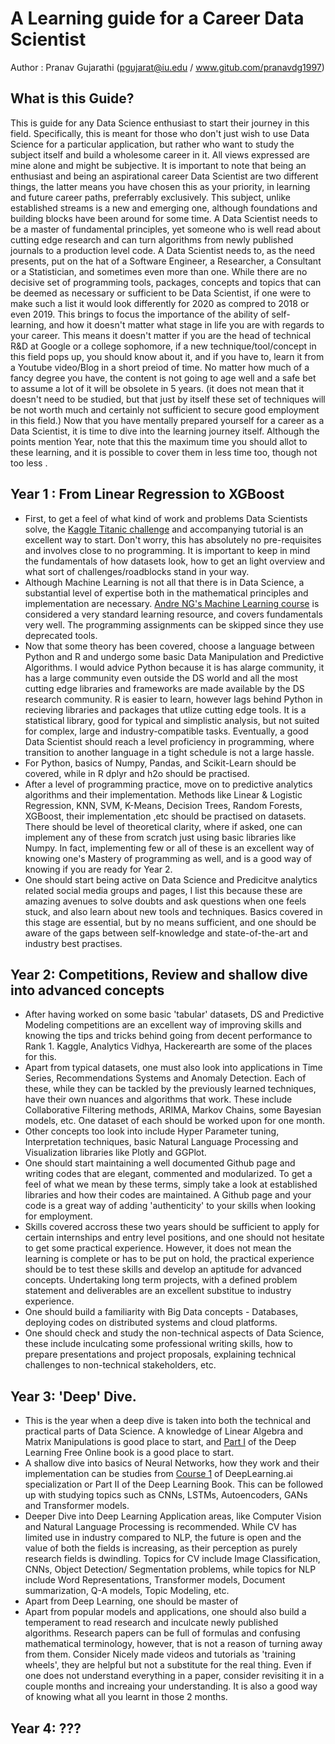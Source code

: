 # A Learning guide for a Career Data Scientist
Author : Pranav Gujarathi (pgujarat@iu.edu / www.gitub.com/pranavdg1997)

## What is this Guide?
This is guide for any Data Science enthusiast to start their journey in this field. Specifically, this is meant for those who don't just wish to use Data Science for a particular application, but rather who want to study the subject itself and build a wholesome career in it. All views expressed are mine alone and might be subjective.
It is important to note that being an enthusiast and being an aspirational career Data Scientist are two different things, the latter means you have chosen this as your priority, in learning and future career paths, preferrably exclusively. 
This subject, unlike established streams is a new and emerging one, although foundations and building blocks have been around for some time. A Data Scientist needs to be a master of fundamental principles, yet someone who is well read about cutting edge research and can turn algorithms from newly published journals to a production level code. A Data Scientist needs to, as the need presents, put on the hat of a Software Engineer, a Researcher, a Consultant or a Statistician, and sometimes even more than one. While there are no decisive set of programming tools, packages, concepts and topics that can be deemed as necessary or sufficient to be Data Scientist, if one were to make such a list it would look differently for 2020 as compred to 2018 or even 2019. 
This brings to focus the importance of the ability of self-learning, and how it doesn't matter what stage in life you are with regards to your career. This means it doesn't matter if you are the head of technical R&D at Google or a college sophomore, if a new technique/tool/concept in this field pops up, you should know about it, and if you have to, learn it from a Youtube video/Blog in a short preiod of time. No matter how much of a fancy degree you have, the content is not going to age well and a safe bet to assume a lot of it will be obsolete in 5 years. (it does not mean that it doesn't need to be studied, but that just by itself these set of techniques will be not worth much and certainly not sufficient to secure good employment in this field.)
Now that you have mentally prepared yourself for a career as a Data Scientist, it is time to dive into the learning journey itself. Although the points mention Year, note that this the maximum time you should allot to these learning, and it is possible to cover them in less time too, though not too less .

## Year 1 : From Linear Regression to XGBoost
 - First, to get a feel of what kind of work and problems Data Scientists solve, the [Kaggle Titanic challenge](https://www.kaggle.com/alexisbcook/titanic-tutorial) and accompanying tutorial is an excellent way to start. Don't worry, this has absolutely no pre-requisites and involves close to no programming. It is important to keep in mind the fundamentals of how datasets look, how to get an light overview and what sort of challenges/roadblocks stand in your way.
 - Although Machine Learning is not all that there is in Data Science, a substantial level of expertise both in the mathematical principles and implementation are necessary. [Andre NG's Machine Learning course](https://www.youtube.com/watch?v=PPLop4L2eGk&list=PLLssT5z_DsK-h9vYZkQkYNWcItqhlRJLN&ab_channel=ArtificialIntelligence-AllinOne) is considered a very standard learning resource, and covers fundamentals very well. The programming assignments can be skipped since they use deprecated tools.
 - Now that some theory has been covered, choose a language between Python and R and undergo some basic Data Manipulation and Predictive Algorithms. I would advice Python because it is has alarge community, it has a large community even outside the DS world and all the most cutting edge libraries and frameworks are made available by the DS research community. R is easier to learn, however lags behind Python in recieving libraries and packages that utlize cutting edge tools. It is a statistical library, good for typical and simplistic analysis, but not suited for complex, large and industry-compatible tasks. Eventually, a good Data Scientist should reach a level proficiency in programming, where transition to another language in a tight schedule is not a large hassle.
 - For Python, basics of Numpy, Pandas, and Scikit-Learn should be covered, while in R dplyr and h2o should be practised.
 - After a level of programming practice, move on to predictive analytics algorithms and their implementation. Methods like Linear & Logistic Regression, KNN, SVM, K-Means, Decision Trees, Random Forests, XGBoost, their implementation ,etc should be practised on datasets. There should be level of theoretical clarity, where if asked, one can implement any of these from scratch just using basic libraries like Numpy. In fact, implementing few or all of these is an excellent way of knowing one's Mastery of programming as well, and is a good way of knowing if you are ready for Year 2. 
 - One should start being active on Data Science and Predicitve analytics related social media groups and pages, I list this because these are amazing avenues to solve doubts and ask questions when one feels stuck, and also learn about new tools and techniques. Basics covered in this stage are essential, but by no means sufficient, and one should be aware of the gaps between self-knowledge and state-of-the-art and industry best practises.


## Year 2: Competitions, Review and shallow dive into advanced concepts
 - After having worked on some basic 'tabular' datasets, DS and Predictive Modeling competitions are an excellent way of improving skills and knowing the tips and tricks behind going from decent performance to Rank 1. Kaggle, Analytics Vidhya, Hackerearth are some of the places for this.
 - Apart from typical datasets, one must also look into applications in Time Series, Recommendations Systems and Anomaly Detection. Each of these, while they can be tackled by the previously learned techniques, have their own nuances and algorithms that work. These include Collaborative Filtering methods, ARIMA, Markov Chains, some Bayesian models, etc. One dataset of each should be worked upon for one month.
 - Other concepts too look into include Hyper Parameter tuning, Interpretation techniques, basic Natural Language Processing and Visualization libraries like Plotly and GGPlot.
 - One should start maintaining a well documented Github page and writing codes that are elegant, commented and modularized. To get a feel of what we mean by these terms, simply take a look at established libraries and how their codes are maintained. A Github page and your code is a great way of adding 'authenticity' to your skills when looking for employment.
 - Skills covered accross these two years should be sufficient to apply for certain internships and entry level positions, and one should not hesitate to get some practical experience. However, it does not mean the learning is complete or has to be put on hold, the practical experience should be to test these skills and develop an aptitude for advanced concepts. Undertaking long term projects, with a defined problem statement and deliverables are an excellent substitue to industry experience.
 - One should build a familiarity with Big Data concepts - Databases, deploying codes on distributed systems and cloud platforms. 
 - One should check and study the non-technical aspects of Data Science, these include inculcating some professional writing skills, how to prepare presentations and project proposals, explaining technical challenges to non-technical stakeholders, etc.


## Year 3: 'Deep' Dive.
 - This is the year when a deep dive is taken into both the technical and practical parts of Data Science. A knowledge of Linear Algebra and Matrix Manipulations is good place to start, and [Part I](https://www.deeplearningbook.org/) of the Deep Learning Free Online book is a good place to start.
 - A shallow dive into basics of Neural Networks, how they work and their implementation can be studies from [Course 1](https://www.youtube.com/watch?v=CS4cs9xVecg&list=PLkDaE6sCZn6Ec-XTbcX1uRg2_u4xOEky0&ab_channel=Deeplearning.ai) of DeepLearning.ai specialization or Part II of the Deep Learning Book. This can be followed up with studying topics such as CNNs, LSTMs, Autoencoders, GANs and Transformer models. 
 - Deeper Dive into Deep Learning Application areas, like Computer Vision and Natural Language Processing is recommended. While CV has limited use in industry compared to NLP, the future is open and the value of both the fields is increasing, as their perception as purely research fields is dwindling. Topics for CV include Image Classification, CNNs, Object Detection/ Segmentation problems, while topics for NLP include Word Representations, Transformer models, Document summarization, Q-A models, Topic Modeling, etc.
 - Apart from Deep Learning, one should be master of 
 - Apart from popular models and applications, one should also build a temperament to read research and inculcate newly published algorithms. Research papers can be full of formulas and confusing mathematical terminology, however, that is not a reason of turning away from them. Consider Nicely made videos and tutorials as 'training wheels', they are helpful but not a substitute for the real thing. Even if one does not understand everything in a paper, consider revisiting it in a couple months and increaing your understanding. It is also a good way of knowing what all you learnt in those 2 months.


## Year 4: ???